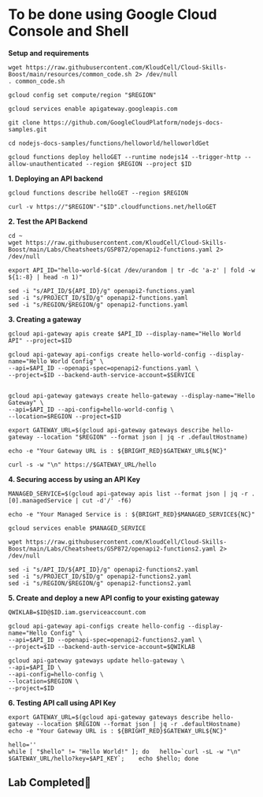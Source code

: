 # **To be done using Google Cloud Console and Shell**

**Setup and requirements**

    wget https://raw.githubusercontent.com/KloudCell/Cloud-Skills-Boost/main/resources/common_code.sh 2> /dev/null
    . common_code.sh

    gcloud config set compute/region "$REGION"

    gcloud services enable apigateway.googleapis.com

    git clone https://github.com/GoogleCloudPlatform/nodejs-docs-samples.git

    cd nodejs-docs-samples/functions/helloworld/helloworldGet

    gcloud functions deploy helloGET --runtime nodejs14 --trigger-http --allow-unauthenticated --region $REGION --project $ID

**1. Deploying an API backend**

    gcloud functions describe helloGET --region $REGION

    curl -v https://"$REGION"-"$ID".cloudfunctions.net/helloGET

**2. Test the API Backend**

    cd ~
    wget https://raw.githubusercontent.com/KloudCell/Cloud-Skills-Boost/main/Labs/Cheatsheets/GSP872/openapi2-functions.yaml 2> /dev/null

    export API_ID="hello-world-$(cat /dev/urandom | tr -dc 'a-z' | fold -w ${1:-8} | head -n 1)"

    sed -i "s/API_ID/${API_ID}/g" openapi2-functions.yaml
    sed -i "s/PROJECT_ID/$ID/g" openapi2-functions.yaml
    sed -i "s/REGION/$REGION/g" openapi2-functions.yaml

**3. Creating a gateway**

    gcloud api-gateway apis create $API_ID --display-name="Hello World API" --project=$ID

    gcloud api-gateway api-configs create hello-world-config --display-name="Hello World Config" \
    --api=$API_ID --openapi-spec=openapi2-functions.yaml \
    --project=$ID --backend-auth-service-account=$SERVICE


    gcloud api-gateway gateways create hello-gateway --display-name="Hello Gateway" \
    --api=$API_ID --api-config=hello-world-config \
    --location=$REGION --project=$ID

    export GATEWAY_URL=$(gcloud api-gateway gateways describe hello-gateway --location "$REGION" --format json | jq -r .defaultHostname)

    echo -e "Your Gateway URL is : ${BRIGHT_RED}$GATEWAY_URL${NC}"

    curl -s -w "\n" https://$GATEWAY_URL/hello

**4. Securing access by using an API Key**

    MANAGED_SERVICE=$(gcloud api-gateway apis list --format json | jq -r .[0].managedService | cut -d'/' -f6)
    
    echo -e "Your Managed Service is : ${BRIGHT_RED}$MANAGED_SERVICE${NC}"

    gcloud services enable $MANAGED_SERVICE

    wget https://raw.githubusercontent.com/KloudCell/Cloud-Skills-Boost/main/Labs/Cheatsheets/GSP872/openapi2-functions2.yaml 2> /dev/null

    sed -i "s/API_ID/${API_ID}/g" openapi2-functions2.yaml
    sed -i "s/PROJECT_ID/$ID/g" openapi2-functions2.yaml
    sed -i "s/REGION/$REGION/g" openapi2-functions2.yaml

**5. Create and deploy a new API config to your existing gateway**

    QWIKLAB=$ID@$ID.iam.gserviceaccount.com

    gcloud api-gateway api-configs create hello-config --display-name="Hello Config" \
    --api=$API_ID --openapi-spec=openapi2-functions2.yaml \
    --project=$ID --backend-auth-service-account=$QWIKLAB

    gcloud api-gateway gateways update hello-gateway \
    --api=$API_ID \
    --api-config=hello-config \
    --location=$REGION \
    --project=$ID


**6. Testing API call using API Key**

    export GATEWAY_URL=$(gcloud api-gateway gateways describe hello-gateway --location $REGION --format json | jq -r .defaultHostname)
    echo -e "Your Gateway URL is : ${BRIGHT_RED}$GATEWAY_URL${NC}"

    hello=''
    while [ "$hello" != "Hello World!" ]; do   hello=`curl -sL -w "\n" $GATEWAY_URL/hello?key=$API_KEY`;	echo $hello; done

## Lab Completed🎉